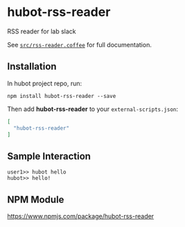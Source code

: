 # hubot-rss-reader

RSS reader for lab slack

See [`src/rss-reader.coffee`](src/rss-reader.coffee) for full documentation.

## Installation

In hubot project repo, run:

`npm install hubot-rss-reader --save`

Then add **hubot-rss-reader** to your `external-scripts.json`:

```json
[
  "hubot-rss-reader"
]
```

## Sample Interaction

```
user1>> hubot hello
hubot>> hello!
```

## NPM Module

https://www.npmjs.com/package/hubot-rss-reader
